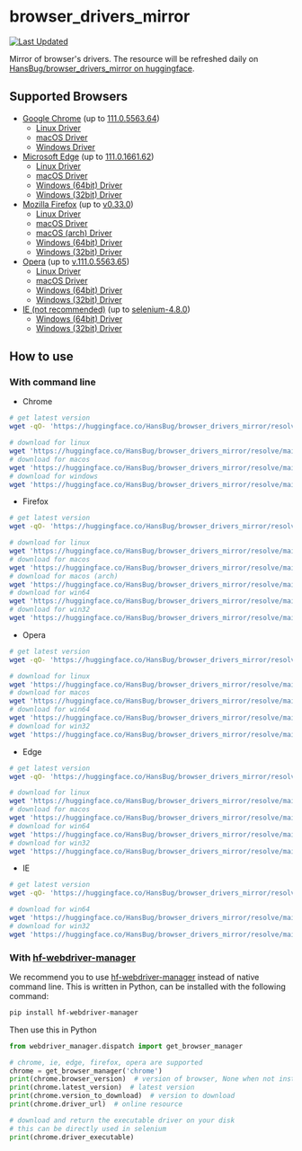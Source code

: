 # browser_drivers_mirror

[![Last Updated](https://img.shields.io/endpoint?url=https://gist.githubusercontent.com/HansBug/4ff4fe9d279fa2bc2cef37fec8cde822/raw/data_last_update.json)](https://huggingface.co/HansBug/browser_drivers_mirror)

Mirror of browser's drivers. The resource will be refreshed daily
on [HansBug/browser_drivers_mirror on huggingface](https://huggingface.co/HansBug/browser_drivers_mirror).

## Supported Browsers

* [Google Chrome](https://huggingface.co/HansBug/browser_drivers_mirror/tree/main/google) (up
  to [111.0.5563.64](https://huggingface.co/HansBug/browser_drivers_mirror/tree/main/google/111.0.5563.64))
    * [Linux Driver](https://huggingface.co/HansBug/browser_drivers_mirror/resolve/main/google/111.0.5563.64/chromedriver_linux64.zip)
    * [macOS Driver](https://huggingface.co/HansBug/browser_drivers_mirror/resolve/main/google/111.0.5563.64/chromedriver_mac64.zip)
    * [Windows Driver](https://huggingface.co/HansBug/browser_drivers_mirror/resolve/main/google/111.0.5563.64/chromedriver_win32.zip)
* [Microsoft Edge](https://huggingface.co/HansBug/browser_drivers_mirror/tree/main/edge) (up
  to [111.0.1661.62](https://huggingface.co/HansBug/browser_drivers_mirror/tree/main/edge/111.0.1661.62))
    * [Linux Driver](https://huggingface.co/HansBug/browser_drivers_mirror/resolve/main/edge/111.0.1661.62/edgedriver_linux64.zip)
    * [macOS Driver](https://huggingface.co/HansBug/browser_drivers_mirror/resolve/main/edge/111.0.1661.62/edgedriver_mac64.zip)
    * [Windows (64bit) Driver](https://huggingface.co/HansBug/browser_drivers_mirror/resolve/main/edge/111.0.1661.62/edgedriver_win64.zip)
    * [Windows (32bit) Driver](https://huggingface.co/HansBug/browser_drivers_mirror/resolve/main/edge/111.0.1661.62/edgedriver_win32.zip)
* [Mozilla Firefox](https://huggingface.co/HansBug/browser_drivers_mirror/tree/main/firefox) (up
  to [v0.33.0](https://huggingface.co/HansBug/browser_drivers_mirror/tree/main/firefox/v0.33.0))
    * [Linux Driver](https://huggingface.co/HansBug/browser_drivers_mirror/resolve/main/firefox/v0.33.0/geckodriver-v0.33.0-linux64.tar.gz)
    * [macOS Driver](https://huggingface.co/HansBug/browser_drivers_mirror/resolve/main/firefox/v0.33.0/geckodriver-v0.33.0-macos.tar.gz)
    * [macOS (arch) Driver](https://huggingface.co/HansBug/browser_drivers_mirror/resolve/main/firefox/v0.33.0/geckodriver-v0.33.0-macos-aarch64.tar.gz)
    * [Windows (64bit) Driver](https://huggingface.co/HansBug/browser_drivers_mirror/resolve/main/firefox/v0.33.0/geckodriver-v0.33.0-win64.zip)
    * [Windows (32bit) Driver](https://huggingface.co/HansBug/browser_drivers_mirror/resolve/main/firefox/v0.33.0/geckodriver-v0.33.0-win32.zip)
* [Opera](https://huggingface.co/HansBug/browser_drivers_mirror/tree/main/opera) (up
  to [v.111.0.5563.65](https://huggingface.co/HansBug/browser_drivers_mirror/tree/main/opera/v.111.0.5563.65))
    * [Linux Driver](https://huggingface.co/HansBug/browser_drivers_mirror/resolve/main/opera/v.111.0.5563.65/operadriver_linux64.zip)
    * [macOS Driver](https://huggingface.co/HansBug/browser_drivers_mirror/resolve/main/opera/v.111.0.5563.65/operadriver_mac64.zip)
    * [Windows (64bit) Driver](https://huggingface.co/HansBug/browser_drivers_mirror/resolve/main/opera/v.111.0.5563.65/operadriver_win64.zip)
    * [Windows (32bit) Driver](https://huggingface.co/HansBug/browser_drivers_mirror/resolve/main/opera/v.111.0.5563.65/operadriver_win32.zip)
* [IE (not recommended)](https://huggingface.co/HansBug/browser_drivers_mirror/tree/main/ie) (up
  to [selenium-4.8.0](https://huggingface.co/HansBug/browser_drivers_mirror/tree/main/ie/selenium-4.8.0))
    * [Windows (64bit) Driver](https://huggingface.co/HansBug/browser_drivers_mirror/resolve/main/ie/selenium-4.8.0/IEDriverServer_x64_4.8.0.zip)
    * [Windows (32bit) Driver](https://huggingface.co/HansBug/browser_drivers_mirror/resolve/main/ie/selenium-4.8.0/IEDriverServer_Win32_4.8.0.zip)

## How to use

### With command line

* Chrome

```bash
# get latest version
wget -qO- 'https://huggingface.co/HansBug/browser_drivers_mirror/resolve/main/google/LATEST_RELEASE'

# download for linux
wget 'https://huggingface.co/HansBug/browser_drivers_mirror/resolve/main/google/111.0.5563.64/chromedriver_linux64.zip'
# download for macos
wget 'https://huggingface.co/HansBug/browser_drivers_mirror/resolve/main/google/111.0.5563.64/chromedriver_mac64.zip'
# download for windows
wget 'https://huggingface.co/HansBug/browser_drivers_mirror/resolve/main/google/111.0.5563.64/chromedriver_win32.zip'
```

* Firefox

```bash
# get latest version
wget -qO- 'https://huggingface.co/HansBug/browser_drivers_mirror/resolve/main/firefox/LATEST_RELEASE'

# download for linux
wget 'https://huggingface.co/HansBug/browser_drivers_mirror/resolve/main/firefox/v0.33.0/geckodriver-v0.33.0-linux64.tar.gz'
# download for macos
wget 'https://huggingface.co/HansBug/browser_drivers_mirror/resolve/main/firefox/v0.33.0/geckodriver-v0.33.0-macos.tar.gz'
# download for macos (arch)
wget 'https://huggingface.co/HansBug/browser_drivers_mirror/resolve/main/firefox/v0.33.0/geckodriver-v0.33.0-macos-aarch64.tar.gz'
# download for win64
wget 'https://huggingface.co/HansBug/browser_drivers_mirror/resolve/main/firefox/v0.33.0/geckodriver-v0.33.0-win64.zip'
# download for win32
wget 'https://huggingface.co/HansBug/browser_drivers_mirror/resolve/main/firefox/v0.33.0/geckodriver-v0.33.0-win32.zip'
```

* Opera

```bash
# get latest version
wget -qO- 'https://huggingface.co/HansBug/browser_drivers_mirror/resolve/main/opera/LATEST_RELEASE'

# download for linux
wget 'https://huggingface.co/HansBug/browser_drivers_mirror/resolve/main/opera/v.111.0.5563.65/operadriver_linux64.zip'
# download for macos
wget 'https://huggingface.co/HansBug/browser_drivers_mirror/resolve/main/opera/v.111.0.5563.65/operadriver_mac64.zip'
# download for win64
wget 'https://huggingface.co/HansBug/browser_drivers_mirror/resolve/main/opera/v.111.0.5563.65/operadriver_win64.zip'
# download for win32
wget 'https://huggingface.co/HansBug/browser_drivers_mirror/resolve/main/opera/v.111.0.5563.65/operadriver_win32.zip'
```

* Edge

```bash
# get latest version
wget -qO- 'https://huggingface.co/HansBug/browser_drivers_mirror/resolve/main/edge/LATEST_STABLE'

# download for linux
wget 'https://huggingface.co/HansBug/browser_drivers_mirror/resolve/main/edge/111.0.1661.62/edgedriver_linux64.zip'
# download for macos
wget 'https://huggingface.co/HansBug/browser_drivers_mirror/resolve/main/edge/111.0.1661.62/edgedriver_mac64.zip'
# download for win64
wget 'https://huggingface.co/HansBug/browser_drivers_mirror/resolve/main/edge/111.0.1661.62/edgedriver_win64.zip'
# download for win32
wget 'https://huggingface.co/HansBug/browser_drivers_mirror/resolve/main/edge/111.0.1661.62/edgedriver_win32.zip'
```

* IE

```bash
# get latest version
wget -qO- 'https://huggingface.co/HansBug/browser_drivers_mirror/resolve/main/ie/LATEST_RELEASE'

# download for win64
wget 'https://huggingface.co/HansBug/browser_drivers_mirror/resolve/main/ie/selenium-4.8.0/IEDriverServer_x64_4.8.0.zip'
# download for win32
wget 'https://huggingface.co/HansBug/browser_drivers_mirror/resolve/main/ie/selenium-4.8.0/IEDriverServer_Win32_4.8.0.zip'
```

### With [hf-webdriver-manager](https://github.com/HansBug/hf_webdriver_manager)

We recommend you to use [hf-webdriver-manager](https://github.com/HansBug/hf_webdriver_manager) instead of native
command line. This is written in Python, can be installed with the following command:

```bash
pip install hf-webdriver-manager
```

Then use this in Python

```python
from webdriver_manager.dispatch import get_browser_manager

# chrome, ie, edge, firefox, opera are supported
chrome = get_browser_manager('chrome')
print(chrome.browser_version)  # version of browser, None when not installed
print(chrome.latest_version)  # latest version
print(chrome.version_to_download)  # version to download
print(chrome.driver_url)  # online resource

# download and return the executable driver on your disk
# this can be directly used in selenium
print(chrome.driver_executable)
```

